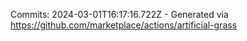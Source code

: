 Commits: 2024-03-01T16:17:16.722Z - Generated via https://github.com/marketplace/actions/artificial-grass
<br>
